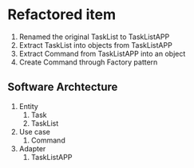 # Refactored item
  1. Renamed the original TaskList to TaskListAPP
  2. Extract TaskList into objects from TaskListAPP
  3. Extract Command from TaskListAPP into an object
  4. Create Command through Factory pattern

## Software Archtecture
  1. Entity
       1. Task
       2. TaskList
  2. Use case
       1. Command
  3. Adapter
       1. TaskListAPP


